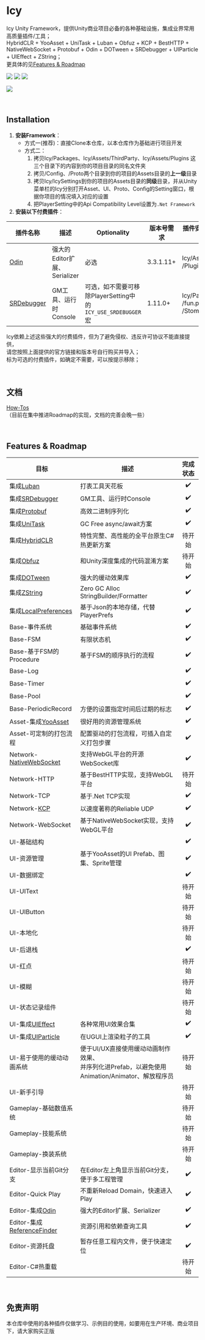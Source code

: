 # Icy
Icy Unity Framework，提供Unity商业项目必备的各种基础设施，集成业界常用高质量插件/工具；  
HybridCLR + YooAsset + UniTask + Luban + Obfuz + KCP + BestHTTP + NativeWebSocket + Protobuf + Odin + DOTween + SRDebugger + UIParticle + UIEffect + ZString；  
更具体的见[Features & Roadmap](#features--roadmap)

![](https://img.shields.io/badge/Unity%20Version-2022.3-blue.svg?style=flat)
![](https://img.shields.io/github/license/ProgramForFun/Icy.svg)
![](https://img.shields.io/github/last-commit/ProgramForFun/Icy)
&nbsp;

[![](https://github-readme-activity-graph.vercel.app/graph?username=ProgramForFun&repo=Icy&theme=github-light&area=true)](https://github.com/ProgramForFun/Icy/activity)

&nbsp;

## Installation

1. **安装Framework**：
	* 方式一(推荐)：直接Clone本仓库，以本仓库作为基础进行项目开发
	* 方式二：
		1. 拷贝Icy/Packages、Icy/Assets/ThirdParty、Icy/Assets/Plugins 这三个目录下的内容到你的项目目录的同名文件夹
		2. 拷贝/Config、/Proto两个目录到你的项目的Assets目录的**上一级**目录
		3. 拷贝Icy/IcySettings到你的项目的Assets目录的**同级**目录，并从Unity菜单栏的Icy分别打开Asset、UI、Proto、Config的Setting窗口，根据你项目的情况填入对应的设置
		4. 把PlayerSetting中的Api Compatibility Level设置为`.Net Framework`
2. **安装以下付费插件**：

|插件名称|描述|Optionality|版本号需求|插件安装后移动到此目录|
|---|---|---|---|---|
|[Odin](https://assetstore.unity.com/packages/tools/utilities/odin-inspector-and-serializer-89041?srsltid=AfmBOoqnEoW-YXYsMYcC16eMnl5dRPUn6r5arsTQzbamf9GPOZV6fplR)|强大的Editor扩展、Serializer|必选|3.3.1.11+|Icy/Assets<br>/Plugins/Sirenix|
|[SRDebugger](https://assetstore.unity.com/packages/tools/gui/srdebugger-console-tools-on-device-27688?srsltid=AfmBOopomW8bzQFHohdFJUhKFtu_gtCoFwMtWsb19arVXiJVZAnFVzU_)|GM工具、运行时Console|可选，如不需要可移除PlayerSetting中的`ICY_USE_SRDEBUGGER`宏|1.11.0+|Icy/Packages<br>/fun.program4.icy.gm<br>/StompyRobot|

Icy依赖上述这些强大的付费插件，但为了避免侵权、违反许可协议不能直接提供，  
请您按照上面提供的官方链接和版本号自行购买并导入；  
标为可选的付费插件，如确定不需要，可以按提示移除；

&nbsp;

## 文档
[How-Tos](https://github.com/ProgramForFun/Icy/wiki/How%E2%80%90tos)  
（目前在集中推进Roadmap的实现，文档的完善会晚一些）

&nbsp;

## Features & Roadmap
|目标|描述|完成状态|
|---|---|:---:|
|集成[Luban](https://github.com/focus-creative-games/luban)|打表工具天花板|✔️|
|集成[SRDebugger](https://assetstore.unity.com/packages/tools/gui/srdebugger-console-tools-on-device-27688?srsltid=AfmBOopomW8bzQFHohdFJUhKFtu_gtCoFwMtWsb19arVXiJVZAnFVzU_)|GM工具、运行时Console|✔️|
|集成[Protobuf](https://github.com/ProgramForFun/protobuf_unity)|高效二进制序列化|✔️|
|集成[UniTask](https://github.com/Cysharp/UniTask)|GC Free async/await方案|✔️|
|集成[HybridCLR](https://github.com/focus-creative-games/hybridclr)|特性完整、高性能的全平台原生C#热更新方案|待开始|
|集成[Obfuz](https://github.com/focus-creative-games/obfuz)|和Unity深度集成的代码混淆方案|待开始|
|集成[DOTween](https://dotween.demigiant.com/)|强大的缓动效果库|✔️|
|集成[ZString](https://github.com/Cysharp/ZString)|Zero GC Alloc StringBuilder/Formatter|✔️|
|集成[LocalPreferences](https://github.com/neon-age/LocalPreferences)|基于Json的本地存储，代替PlayerPrefs|✔️|
|Base-事件系统|基础事件系统|✔️|
|Base-FSM|有限状态机|✔️|
|Base-基于FSM的Procedure|基于FSM的顺序执行的流程|✔️|
|Base-Log||✔️|
|Base-Timer||✔️|
|Base-Pool||✔️|
|Base-PeriodicRecord|方便的设置指定时间后过期的标志|✔️|
|Asset-集成[YooAsset](https://github.com/tuyoogame/YooAsset)|很好用的资源管理系统|✔️|
|Asset-可定制的打包流程|配置驱动的打包流程，可插入自定义打包步骤|✔️|
|Network-[NativeWebSocket](https://github.com/ProgramForFun/NativeWebSocket_OptimizedGC)|支持WebGL平台的开源WebSocket库|✔️|
|Network-HTTP|基于BestHTTP实现，支持WebGL平台|待开始|
|Network-TCP|基于.Net TCP实现|✔️|
|Network-[KCP](https://github.com/passiony/kcp-unity)|以速度著称的Reliable UDP|✔️|
|Network-WebSocket|基于NativeWebSocket实现，支持WebGL平台|✔️|
|UI-基础结构||✔️|
|UI-资源管理|基于YooAsset的UI Prefab、图集、Sprite管理|✔️|
|UI-数据绑定||✔️|
|UI-UIText||待开始|
|UI-UIButton||待开始|
|UI-本地化||待开始|
|UI-后退栈||✔️|
|UI-红点||待开始|
|UI-模糊||待开始|
|UI-状态记录组件||待开始|
|UI-集成[UIEffect](https://github.com/mob-sakai/UIEffect)|各种常用UI效果合集|✔️|
|UI-集成[UIParticle](https://github.com/mob-sakai/ParticleEffectForUGUI)|在UGUI上渲染粒子的工具|✔️|
|UI-易于使用的缓动动画系统|便于UI/UX直接使用缓动动画制作效果、<br>并序列化进Prefab，以避免使用<br>Animation/Animator、解放程序员|待开始|
|UI-新手引导||待开始|
|Gameplay-基础数值系统||待开始|
|Gameplay-技能系统||待开始|
|Gameplay-换装系统||待开始|
|Editor-显示当前Git分支|在Editor左上角显示当前Git分支，<br>便于多工程管理|✔️|
|Editor-Quick Play|不重新Reload Domain，快速进入Play|✔️|
|Editor-集成[Odin](https://assetstore.unity.com/packages/tools/utilities/odin-inspector-and-serializer-89041?srsltid=AfmBOoqnEoW-YXYsMYcC16eMnl5dRPUn6r5arsTQzbamf9GPOZV6fplR)|强大的Editor扩展、Serializer|✔️|
|Editor-集成[ReferenceFinder](https://github.com/blueberryzzz/ReferenceFinder)|资源引用和依赖查询工具|✔️|
|Editor-资源托盘|暂存任意工程内文件，便于快速定位|✔️|
|Editor-C#热重载||待开始|

&nbsp;

## 免责声明
本仓库中使用的各种插件仅做学习、示例目的使用，如要用在生产环境、商业项目下，请大家购买正版